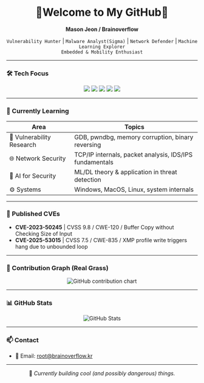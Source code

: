 <h1 align="center">👾Welcome to My GitHub👾</h1>

<p align="center">
  <strong>Mason Jeon / Brainoverflow</strong>
</p>

<p align="center">
  <code>Vulnerability Hunter</code> |
  <code>Malware Analyst(Sigma)</code> |
  <code>Network Defender</code> |
  <code>Machine Learning Explorer</code><br>
  <code>Embedded & Mobility Enthusiast</code>
</p>

---

### 🛠️ Tech Focus

<p align="center">
  <img src="https://img.shields.io/badge/ExploitDev-22272E?style=for-the-badge&logo=c&logoColor=white"/>
  <img src="https://img.shields.io/badge/ReverseEngineering-3D3B8E?style=for-the-badge&logo=ghidra&logoColor=white"/>
  <img src="https://img.shields.io/badge/MachineLearning-1A1A1A?style=for-the-badge&logo=scikitlearn&logoColor=orange"/>
  <img src="https://img.shields.io/badge/DeepLearning-1A1A1A?style=for-the-badge&logo=tensorflow&logoColor=orange"/>
  <img src="https://img.shields.io/badge/NetworkSecurity-1A1A1A?style=for-the-badge&logo=wireshark&logoColor=white"/>
</p>

---

### 🌱 Currently Learning

| Area | Topics |
|------|--------|
| 🔐 Vulnerability Research | GDB, pwndbg, memory corruption, binary reversing |
| 🌐 Network Security | TCP/IP internals, packet analysis, IDS/IPS fundamentals |
| 🤖 AI for Security | ML/DL theory & application in threat detection |
| ⚙️ Systems | Windows, MacOS, Linux, system internals |

---

### 📌 Published CVEs
- **CVE-2023-50245** | CVSS 9.8 / CWE-120 / Buffer Copy without Checking Size of Input  
- **CVE-2025-53015** | CVSS 7.5 / CWE-835 / XMP profile write triggers hang due to unbounded loop

---

### 🧩 Contribution Graph (Real Grass)

<p align="center">
  <img src="https://ghchart.rshah.org/219EBC/root-brainoverflow" alt="GitHub contribution chart" />
</p>

---

### 📊 GitHub Stats

<p align="center">
  <img src="https://github-readme-stats.vercel.app/api?username=root-brainoverflow&show_icons=true&theme=radical&hide=contribs,prs,issues" alt="GitHub Stats" />
</p>

---

### 📫 Contact

- 📧 Email: [root@brainoverflow.kr](mailto:root@brainoverflow.kr)

---

<p align="center">
  🧪 <em>Currently building cool (and possibly dangerous) things.</em>
</p>
